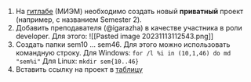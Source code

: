 1. На [гитлабе](https://git.miem.hse.ru) (МИЭМ) необходимо создать новый **приватный** проект (например, с названием Semester 2).
2. Добавить преподавателя (@igarazha) в качестве участника в роли developer.
Для этого:
![[Pasted image 20231113112543.png]]
3. Создать папки sem10 ... sem46. 
Для этого можно использовать командную строку.
Для Windows: 
`for /l %i in (10,1,46) do md "sem%i"`
Для Linux:
`mkdir sem{10..46}`
4. Вставить ссылку на проект в [таблицу](https://docs.google.com/spreadsheets/d/1-z5g3qONlWRbUw1o7h92xSSIezMLCQ-N9SXuvzgX3FQ/edit#gid=493963240)
